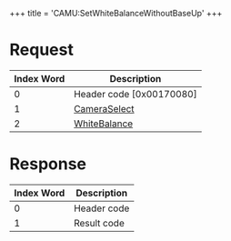 +++
title = 'CAMU:SetWhiteBalanceWithoutBaseUp'
+++

# Request

| Index Word | Description                                             |
|------------|---------------------------------------------------------|
| 0          | Header code \[0x00170080\]                              |
| 1          | [CameraSelect](Camera_Services#CameraSelect "wikilink") |
| 2          | [WhiteBalance](Camera_Services#WhiteBalance "wikilink") |

# Response

| Index Word | Description |
|------------|-------------|
| 0          | Header code |
| 1          | Result code |
